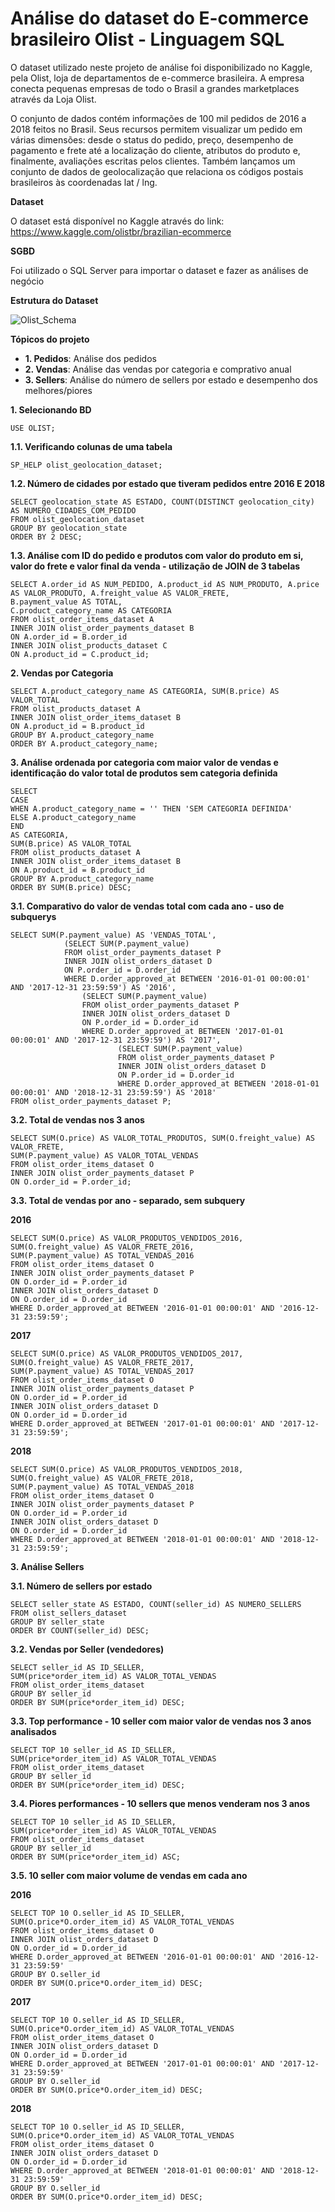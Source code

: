 # Análise do dataset do E-commerce brasileiro Olist - Linguagem SQL

O dataset utilizado neste projeto de análise foi disponibilizado no Kaggle, pela Olist, loja de departamentos de e-commerce brasileira. A empresa conecta pequenas empresas de todo o Brasil a grandes marketplaces através da Loja Olist.

O conjunto de dados contém informações de 100 mil pedidos de 2016 a 2018 feitos no Brasil. Seus recursos permitem visualizar um pedido em várias dimensões: desde o status do pedido, preço, desempenho de pagamento e frete até a localização do cliente, atributos do produto e, finalmente, avaliações escritas pelos clientes. Também lançamos um conjunto de dados de geolocalização que relaciona os códigos postais brasileiros às coordenadas lat / lng.

**Dataset**

O dataset está disponível no Kaggle através do link: https://www.kaggle.com/olistbr/brazilian-ecommerce

**SGBD**

Foi utilizado o SQL Server para importar o dataset e fazer as análises de negócio

**Estrutura do Dataset**

![Olist_Schema](https://user-images.githubusercontent.com/64870434/94340486-80f85a80-ffd8-11ea-9c08-66978ca8e888.png)

**Tópicos do projeto**

- **1. Pedidos**: Análise dos pedidos
- **2. Vendas**: Análise das vendas por categoria e comprativo anual
- **3. Sellers**: Análise do número de sellers por estado e desempenho dos melhores/piores

**1. Selecionando BD**

```
USE OLIST;
```

**1.1. Verificando colunas de uma tabela**

```
SP_HELP olist_geolocation_dataset;
```

**1.2. Número de cidades por estado que tiveram pedidos entre 2016 E 2018**

```
SELECT geolocation_state AS ESTADO, COUNT(DISTINCT geolocation_city) AS NUMERO_CIDADES_COM_PEDIDO
FROM olist_geolocation_dataset
GROUP BY geolocation_state
ORDER BY 2 DESC;
```

**1.3. Análise com ID do pedido e produtos com valor do produto em si, valor do frete e valor final da venda - utilização de JOIN de 3 tabelas**

```
SELECT A.order_id AS NUM_PEDIDO, A.product_id AS NUM_PRODUTO, A.price AS VALOR_PRODUTO, A.freight_value AS VALOR_FRETE,
B.payment_value AS TOTAL,
C.product_category_name AS CATEGORIA
FROM olist_order_items_dataset A
INNER JOIN olist_order_payments_dataset B
ON A.order_id = B.order_id
INNER JOIN olist_products_dataset C
ON A.product_id = C.product_id;
```

**2. Vendas por Categoria**

```
SELECT A.product_category_name AS CATEGORIA, SUM(B.price) AS VALOR_TOTAL
FROM olist_products_dataset A
INNER JOIN olist_order_items_dataset B
ON A.product_id = B.product_id
GROUP BY A.product_category_name
ORDER BY A.product_category_name;
```

**3. Análise ordenada por categoria com maior valor de vendas e identificação do valor total de produtos sem categoria definida**

```
SELECT 
CASE
WHEN A.product_category_name = '' THEN 'SEM CATEGORIA DEFINIDA'
ELSE A.product_category_name
END
AS CATEGORIA,
SUM(B.price) AS VALOR_TOTAL
FROM olist_products_dataset A
INNER JOIN olist_order_items_dataset B
ON A.product_id = B.product_id
GROUP BY A.product_category_name
ORDER BY SUM(B.price) DESC;
```

**3.1. Comparativo do valor de vendas total com cada ano - uso de subquerys**

```
SELECT SUM(P.payment_value) AS 'VENDAS_TOTAL',
			(SELECT SUM(P.payment_value)
			FROM olist_order_payments_dataset P
			INNER JOIN olist_orders_dataset D
			ON P.order_id = D.order_id
			WHERE D.order_approved_at BETWEEN '2016-01-01 00:00:01' AND '2017-12-31 23:59:59') AS '2016',
				(SELECT SUM(P.payment_value)
				FROM olist_order_payments_dataset P
				INNER JOIN olist_orders_dataset D
				ON P.order_id = D.order_id
				WHERE D.order_approved_at BETWEEN '2017-01-01 00:00:01' AND '2017-12-31 23:59:59') AS '2017',
						(SELECT SUM(P.payment_value)
						FROM olist_order_payments_dataset P
						INNER JOIN olist_orders_dataset D
						ON P.order_id = D.order_id
						WHERE D.order_approved_at BETWEEN '2018-01-01 00:00:01' AND '2018-12-31 23:59:59') AS '2018'
FROM olist_order_payments_dataset P;
```

**3.2. Total de vendas nos 3 anos**

```
SELECT SUM(O.price) AS VALOR_TOTAL_PRODUTOS, SUM(O.freight_value) AS VALOR_FRETE, 
SUM(P.payment_value) AS VALOR_TOTAL_VENDAS
FROM olist_order_items_dataset O
INNER JOIN olist_order_payments_dataset P
ON O.order_id = P.order_id;
```

**3.3. Total de vendas por ano - separado, sem subquery**

**2016**

```
SELECT SUM(O.price) AS VALOR_PRODUTOS_VENDIDOS_2016, SUM(O.freight_value) AS VALOR_FRETE_2016, 
SUM(P.payment_value) AS TOTAL_VENDAS_2016
FROM olist_order_items_dataset O
INNER JOIN olist_order_payments_dataset P
ON O.order_id = P.order_id
INNER JOIN olist_orders_dataset D
ON O.order_id = D.order_id
WHERE D.order_approved_at BETWEEN '2016-01-01 00:00:01' AND '2016-12-31 23:59:59';
```

**2017**

```
SELECT SUM(O.price) AS VALOR_PRODUTOS_VENDIDOS_2017, SUM(O.freight_value) AS VALOR_FRETE_2017, 
SUM(P.payment_value) AS TOTAL_VENDAS_2017
FROM olist_order_items_dataset O
INNER JOIN olist_order_payments_dataset P
ON O.order_id = P.order_id
INNER JOIN olist_orders_dataset D
ON O.order_id = D.order_id
WHERE D.order_approved_at BETWEEN '2017-01-01 00:00:01' AND '2017-12-31 23:59:59';
```

**2018**

```
SELECT SUM(O.price) AS VALOR_PRODUTOS_VENDIDOS_2018, SUM(O.freight_value) AS VALOR_FRETE_2018, 
SUM(P.payment_value) AS TOTAL_VENDAS_2018
FROM olist_order_items_dataset O
INNER JOIN olist_order_payments_dataset P
ON O.order_id = P.order_id
INNER JOIN olist_orders_dataset D
ON O.order_id = D.order_id
WHERE D.order_approved_at BETWEEN '2018-01-01 00:00:01' AND '2018-12-31 23:59:59';
```

**3. Análise Sellers**

**3.1. Número de sellers por estado** 

```
SELECT seller_state AS ESTADO, COUNT(seller_id) AS NUMERO_SELLERS
FROM olist_sellers_dataset
GROUP BY seller_state
ORDER BY COUNT(seller_id) DESC;
```

**3.2. Vendas por Seller (vendedores)**

```
SELECT seller_id AS ID_SELLER, 
SUM(price*order_item_id) AS VALOR_TOTAL_VENDAS
FROM olist_order_items_dataset
GROUP BY seller_id
ORDER BY SUM(price*order_item_id) DESC;
```

**3.3. Top performance - 10 seller com maior valor de vendas nos 3 anos analisados**

```
SELECT TOP 10 seller_id AS ID_SELLER, 
SUM(price*order_item_id) AS VALOR_TOTAL_VENDAS
FROM olist_order_items_dataset
GROUP BY seller_id
ORDER BY SUM(price*order_item_id) DESC;
```

**3.4. Piores performances - 10 sellers que menos venderam nos 3 anos**

```
SELECT TOP 10 seller_id AS ID_SELLER, 
SUM(price*order_item_id) AS VALOR_TOTAL_VENDAS
FROM olist_order_items_dataset
GROUP BY seller_id
ORDER BY SUM(price*order_item_id) ASC;
```

**3.5. 10 seller com maior volume de vendas em cada ano**

**2016**

```
SELECT TOP 10 O.seller_id AS ID_SELLER, 
SUM(O.price*O.order_item_id) AS VALOR_TOTAL_VENDAS
FROM olist_order_items_dataset O
INNER JOIN olist_orders_dataset D
ON O.order_id = D.order_id
WHERE D.order_approved_at BETWEEN '2016-01-01 00:00:01' AND '2016-12-31 23:59:59'
GROUP BY O.seller_id
ORDER BY SUM(O.price*O.order_item_id) DESC;
```

**2017**

```
SELECT TOP 10 O.seller_id AS ID_SELLER, 
SUM(O.price*O.order_item_id) AS VALOR_TOTAL_VENDAS
FROM olist_order_items_dataset O
INNER JOIN olist_orders_dataset D
ON O.order_id = D.order_id
WHERE D.order_approved_at BETWEEN '2017-01-01 00:00:01' AND '2017-12-31 23:59:59'
GROUP BY O.seller_id
ORDER BY SUM(O.price*O.order_item_id) DESC;
```

**2018**

```
SELECT TOP 10 O.seller_id AS ID_SELLER, 
SUM(O.price*O.order_item_id) AS VALOR_TOTAL_VENDAS
FROM olist_order_items_dataset O
INNER JOIN olist_orders_dataset D
ON O.order_id = D.order_id
WHERE D.order_approved_at BETWEEN '2018-01-01 00:00:01' AND '2018-12-31 23:59:59'
GROUP BY O.seller_id
ORDER BY SUM(O.price*O.order_item_id) DESC;
```
